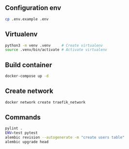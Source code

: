 ## Configuration env
```bash
cp .env.example .env
```
## Virtualenv
```bash
python3 -m venv .venv     # Create virtualenv
source .venv/bin/activate # Activate virtualenv
```
## Build container
```bash
docker-compose up -d
```
## Create network
```bash
docker network create traefik_network
```
## Commands
```bash
pylint .
ENV=test pytest
alembic revision --autogenerate -m "create users table"
alembic upgrade head
```
